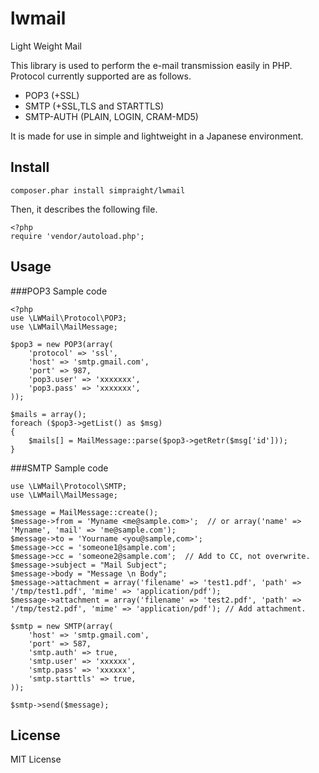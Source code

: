 lwmail
======

Light Weight Mail

This library is used to perform the e-mail transmission easily in PHP.
Protocol currently supported are as follows.
 - POP3 (+SSL)
 - SMTP (+SSL,TLS and STARTTLS)
 - SMTP-AUTH (PLAIN, LOGIN, CRAM-MD5)

It is made for use in simple and lightweight in a Japanese environment.


Install
--------

  `composer.phar install simpraight/lwmail`

  Then, it describes the following file.

    <?php
    require 'vendor/autoload.php';


Usage
------

###POP3 Sample code

    <?php
    use \LWMail\Protocol\POP3;
    use \LWMail\MailMessage;

    $pop3 = new POP3(array(
        'protocol' => 'ssl',
        'host' => 'smtp.gmail.com',
        'port' => 987,
        'pop3.user' => 'xxxxxxx',
        'pop3.pass' => 'xxxxxxx',
    ));

    $mails = array();
    foreach ($pop3->getList() as $msg)
    {
        $mails[] = MailMessage::parse($pop3->getRetr($msg['id']));
    }


###SMTP Sample code

    use \LWMail\Protocol\SMTP;
    use \LWMail\MailMessage;

    $message = MailMessage::create();
    $message->from = 'Myname <me@sample.com>';  // or array('name' => 'Myname', 'mail' => 'me@sample.com');
    $message->to = 'Yourname <you@sample,com>';
    $message->cc = 'someone1@sample.com';
    $message->cc = 'someone2@sample.com';  // Add to CC, not overwrite.
    $message->subject = "Mail Subject";
    $message->body = "Message \n Body";
    $message->attachment = array('filename' => 'test1.pdf', 'path' => '/tmp/test1.pdf', 'mime' => 'application/pdf');
    $message->attachment = array('filename' => 'test2.pdf', 'path' => '/tmp/test2.pdf', 'mime' => 'application/pdf'); // Add attachment.

    $smtp = new SMTP(array(
        'host' => 'smtp.gmail.com',
        'port' => 587,
        'smtp.auth' => true,
        'smtp.user' => 'xxxxxx',
        'smtp.pass' => 'xxxxxx',
        'smtp.starttls' => true,
    ));

    $smtp->send($message);


License
--------

MIT License
